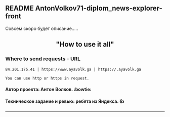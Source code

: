 ## README AntonVolkov71-diplom_news-explorer-front


Совсем скоро будет описание.....

<h2 align='center'>
  <strong>"How to use it all"</strong>  
</h2>

### Where to send requests - URL
```
84.201.175.41 | https://www.ayavolk.ga | https://.ayavolk.ga

You can use http or https in request.
```



#### Автор проекта: Антон Волков. :bowtie:

#### Техническое задание и ревью: ребята из Яндекса. :+1:

____
